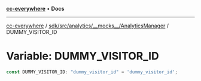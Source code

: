 [**cc-everywhere**](../../../../../../index.md) • **Docs**

***

[cc-everywhere](../../../../../../index.md) / [sdk/src/analytics/\_\_mocks\_\_/AnalyticsManager](../index.md) / DUMMY\_VISITOR\_ID

# Variable: DUMMY\_VISITOR\_ID

```ts
const DUMMY_VISITOR_ID: "dummy_visitor_id" = 'dummy_visitor_id';
```
